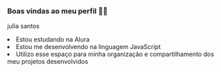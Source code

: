 ### Boas vindas ao meu perfil 💙💙
julia santos

<li> Estou estudando na Alura
<li> Estou me desenvolvendo na linguagem JavaScript
<li> Utilizo esse espaço para minha organização e compartilhamento dos meu projetos desenvolvidos </li>
